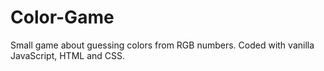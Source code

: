 # Color-Game
Small game about guessing colors from RGB numbers.
Coded with vanilla JavaScript, HTML and CSS.
